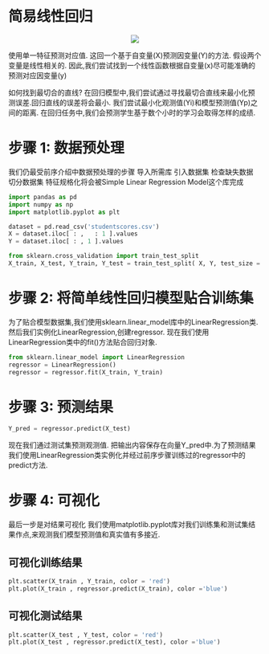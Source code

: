 # 简易线性回归


<p align="center">
  <img src="https://github.com/Avik-Jain/100-Days-Of-ML-Code/blob/master/Info-graphs/Day%202.jpg">
</p>
使用单一特征预测对应值.
这回一个基于自变量(X)预测因变量(Y)的方法. 假设两个变量是线性相关的. 因此,我们尝试找到一个线性函数根据自变量(x)尽可能准确的预测对应因变量(y)

如何找到最切合的直线?
在回归模型中,我们尝试通过寻找最切合直线来最小化预测误差.回归直线的误差将会最小. 我们尝试最小化观测值(Yi)和模型预测值(Yp)之间的距离.
在回归任务中,我们会预测学生基于数个小时的学习会取得怎样的成绩.

# 步骤 1: 数据预处理
我们仍最受前序介绍中数据预处理的步骤
导入所需库
引入数据集
检查缺失数据
切分数据集
特征规格化将会被Simple Linear Regression Model这个库完成
```python
import pandas as pd
import numpy as np
import matplotlib.pyplot as plt

dataset = pd.read_csv('studentscores.csv')
X = dataset.iloc[ : ,   : 1 ].values
Y = dataset.iloc[ : , 1 ].values

from sklearn.cross_validation import train_test_split
X_train, X_test, Y_train, Y_test = train_test_split( X, Y, test_size = 1/4, random_state = 0) 
```

# 步骤 2: 将简单线性回归模型贴合训练集
为了贴合模型数据集,我们使用sklearn.linear_model库中的LinearRegression类.然后我们实例化LinearRegression,创建regressor. 现在我们使用LinearRegression类中的fit()方法贴合回归对象.
 ```python
 from sklearn.linear_model import LinearRegression
 regressor = LinearRegression()
 regressor = regressor.fit(X_train, Y_train)
 ```
 # 步骤 3: 预测结果
 ```python
 Y_pred = regressor.predict(X_test)
 ```
 现在我们通过测试集预测观测值. 把输出内容保存在向量Y_pred中.为了预测结果我们使用LinearRegression类实例化并经过前序步骤训练过的regressor中的predict方法.
 # 步骤 4: 可视化 
 最后一步是对结果可视化 我们使用matplotlib.pyplot库对我们训练集和测试集结果作点,来观测我们模型预测值和真实值有多接近.
 ## 可视化训练结果
 ```python
 plt.scatter(X_train , Y_train, color = 'red')
 plt.plot(X_train , regressor.predict(X_train), color ='blue')
 ```
 ## 可视化测试结果
 ```python
 plt.scatter(X_test , Y_test, color = 'red')
 plt.plot(X_test , regressor.predict(X_test), color ='blue')
 ``` 



